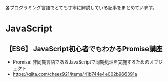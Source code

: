 各プログラミング言語でとても丁寧に解説している記事をまとめています。

# JavaScript
## 【ES6】 JavaScript初心者でもわかるPromise講座
* Promise: 非同期言語であるJavaScriptで同期処理を実施するためのオブジェクト
* https://qiita.com/cheez921/items/41b744e4e002b966391a
